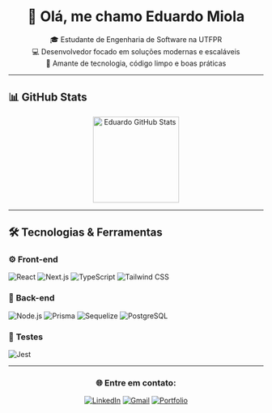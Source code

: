 <div align="center">

# 👋 Olá, me chamo **Eduardo Miola**

🎓 Estudante de Engenharia de Software na UTFPR  
💻 Desenvolvedor focado em soluções modernas e escaláveis  
🚀 Amante de tecnologia, código limpo e boas práticas  

</div>

---

## 📊 GitHub Stats

<div align="center">

<img height="170" src="https://github-readme-stats-git-master-eduardomiolas-projects.vercel.app//api?username=eduardomiola&show_icons=true&theme=radical&count_private=true&include_all_commits=true" alt="Eduardo GitHub Stats" />

</div>

---

## 🛠 Tecnologias & Ferramentas

### ⚙️ **Front-end**
![React](https://img.shields.io/badge/-React-61DAFB?style=flat-square&logo=react&logoColor=black)
![Next.js](https://img.shields.io/badge/-Next.js-000000?style=flat-square&logo=next.js&logoColor=white)
![TypeScript](https://img.shields.io/badge/-TypeScript-3178C6?style=flat-square&logo=typescript&logoColor=white)
![Tailwind CSS](https://img.shields.io/badge/-Tailwind_CSS-06B6D4?style=flat-square&logo=tailwind-css&logoColor=white)

### 🧠 **Back-end**
![Node.js](https://img.shields.io/badge/-Node.js-339933?style=flat-square&logo=node.js&logoColor=white)
![Prisma](https://img.shields.io/badge/-Prisma-2D3748?style=flat-square&logo=prisma&logoColor=white)
![Sequelize](https://img.shields.io/badge/-Sequelize-52B0E7?style=flat-square&logo=sequelize&logoColor=white)
![PostgreSQL](https://img.shields.io/badge/-PostgreSQL-4169E1?style=flat-square&logo=postgresql&logoColor=white)

### 🧪 **Testes**
![Jest](https://img.shields.io/badge/-Jest-C21325?style=flat-square&logo=jest&logoColor=white)

---

<div align="center">
  
### 🌐 Entre em contato:
  
[![LinkedIn](https://img.shields.io/badge/-LinkedIn-0077B5?style=flat-square&logo=linkedin&logoColor=white)](https://www.linkedin.com/in/eduardomiolaceron?lipi=urn%3Ali%3Apage%3Ad_flagship3_profile_view_base_contact_details%3B7zBR5r8aTQysn8MvqzSm2g%3D%3D)
[![Gmail](https://img.shields.io/badge/-Email-D14836?style=flat-square&logo=gmail&logoColor=white)](mailto:contatoduceron@gmail.com)
[![Portfolio](https://img.shields.io/badge/-Portfólio-000?style=flat-square&logo=github&logoColor=white)](https://github.com/eduardomiola)

</div>
